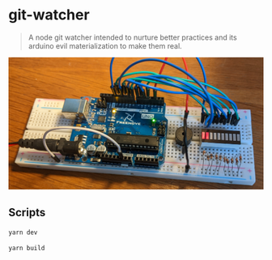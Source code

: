 # git-watcher

> A node git watcher intended to nurture better practices and its arduino evil materialization to make them real.

![evil arduino uno board](./arduino/board.png)

## Scripts

`yarn dev`

`yarn build`
